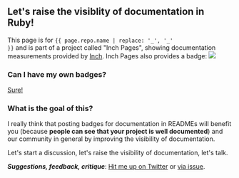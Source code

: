 ## Let's raise the visiblity of documentation in Ruby!

This page is for <code>{{ page.repo.name | replace: '_', '\_' }}</code> and is part of a project called "Inch Pages", showing documentation measurements provided by [Inch](http://trivelop.de/inch).
<span style="white-space: nowrap;">Inch Pages</span> also provides a badge: <img src="/github/{{ page.repo.name }}.png">


### Can I have my own badges?

<a href="/participate?repo={{ page.repo.name | replace: '_', '\_' | url_escape }}">Sure!</a>


### What is the goal of this?

I really think that posting badges for documentation in READMEs will benefit you (because <strong>people can see that your project is well documented</strong>) and our community in general by improving the visibility of documentation.


Let's start a discussion, let's raise the visibility of documentation, let's talk.

***Suggestions, feedback, critique***: <a target="_blank" href="https://twitter.com/rrrene">Hit me up on Twitter</a> or <a target="_blank" href="{{ site.inch_pages.new_issue_url }}">via issue</a>.
